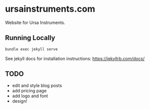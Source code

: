 # ursainstruments.com

Website for Ursa Instruments.

## Running Locally

```bash
bundle exec jekyll serve
```

See jekyll docs for installation instructions: <https://jekyllrb.com/docs/>

## TODO
- edit and style blog posts
- add pricing page
- add logo and font
- design!
